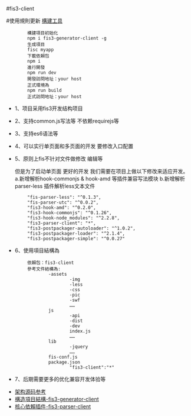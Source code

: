 #fis3-client

#使用規則更新
[構建工具](https://zhangli254804018.github.io/fis3-generator-client/)
```
        構建項目初始化
        npm i fis3-generator-client -g
        生成項目
        fisc myapp
        下載依賴包
        npm i
        進行開發
        npm run dev
        開發訪問地址：your host
        正式環境為
        npm run build
        正式訪問地址：your host
```

- 1、项目采用fis3开发结构项目
- 2、支持common.js写法等 不依赖requirejs等
- 3、支持es6语法等 
- 4、可以实行单页面和多页面的开发 要修改入口配置 
- 5、原则上fis不针对文件做修改 编辑等 

   但是为了启动单页面 更好的开发 我们需要在项目上做以下修改来适应开发。
    a.新增解析hook-commonjs & hook-amd 等插件兼容写法模块
    b.新增解析parser-less 插件解析less文本文件

```
        "fis-parser-less": "^0.1.3",
        "fis-parser-utc": "^0.0.2",
        "fis3-hook-amd": "^0.2.0",
        "fis3-hook-commonjs": "^0.1.26",
        "fis3-hook-node_modules": "^2.2.8",
        "fis3-parser-client": "*",
        "fis3-postpackager-autoloader": "^1.0.2",
        "fis3-postpackager-loader": "^2.1.4",
        "fis3-postpackager-simple": "^0.0.27"
```
- 6、使用項目結構為
```
        依賴包：fis3-client
        參考文件結構為:
                -assets
                        -img
                        -less
                        -css
                        -pic
                        -swf
                        ……
                js
                        -api
                        -dist
                        -dev
                        index.js
                        ……
                lib
                        -jquery
                        ……
                fis-conf.js
                package.json
                        "fis3-client":"*"
```

- 7、后期需要更多的优化兼容开发体验等

* [架构源码参考](https://github.com/zhangli254804018/fis3-client)
* [構造項目結構-fis3-generator-client](https://www.npmjs.com/package/fis3-generator-client)
* [核心依賴插件-fis3-parser-client](https://www.npmjs.com/package/fis3-parser-client)





















